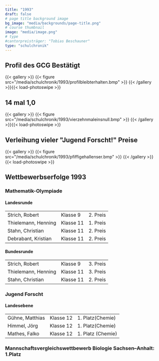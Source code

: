 ```yaml
---
title: "1993"
draft: false
# page title background image
bg_image: "media/backgrounds/page-title.png"
# course thumbnail
image: "media/image.png"
# type
#cantorpreisträger: "Tobias Beschauner"
type: "schulchronik"
---
```


## Profil des GCG Bestätigt

{{< gallery >}}
  {{< figure src="/media/schulchronik/1993/profilbleibterhalten.bmp" >}}
{{< /gallery >}}{{< load-photoswipe >}}

## 14 mal 1,0

{{< gallery >}}
  {{< figure src="/media/schulchronik/1993/vierzehnmaleinsnull.bmp" >}}
{{< /gallery >}}{{< load-photoswipe >}}

## Verleihung vieler "Jugend Forscht!" Preise

{{< gallery >}}
  {{< figure src="/media/schulchronik/1993/pfiffigehallenser.bmp" >}}
{{< /gallery >}}{{< load-photoswipe >}}

## Wettbewerbserfolge 1993

### Mathematik-Olympiade

#### Landesrunde

||||
|-|-|-|
|Strich, Robert|Klasse 9|2. Preis|
|Thielemann, Henning|Klasse 11|1. Preis|
|Stahn, Christian|Klasse 11|2. Preis|
|Debrabant, Kristian|Klasse 11|2. Preis|

#### Bundesrunde

||||
|-|-|-|
|Strich, Robert|Klasse 9|3. Preis|
|Thielemann, Henning|Klasse 11|3. Preis|
|Stahn, Christian|Klasse 11|2. Preis|

### Jugend Forscht

#### Landesebene

||||
|-|-|-|
|Gühne, Matthias|Klasse 12|1. Platz(Chemie)|
|Himmel, Jörg|Klasse 12|1. Platz(Chemie)|
|Mathes, Falko|Klasse 12|1. Platz (Chemie)|

### Mannschaftsvergleichswettbewerb Biologie Sachsen–Anhalt: 1.Platz
